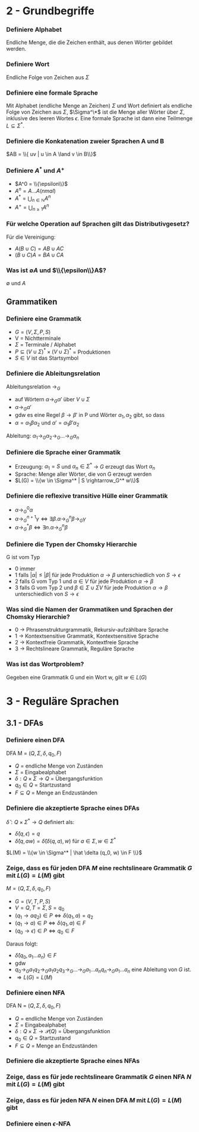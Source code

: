 # 2 - Grundbegriffe

### Definiere Alphabet
Endliche Menge, die die Zeichen enthält, aus denen Wörter gebildet werden.

### Definiere Wort
Endliche Folge von Zeichen aus $\Sigma$

### Definiere eine formale Sprache
Mit Alphabet (endliche Menge an Zeichen) $\Sigma$ und Wort definiert als endliche Folge von Zeichen aus $\Sigma$, $\Sigma^\*$ ist die Menge aller Wörter über $\Sigma$, inklusive des leeren Wortes $\epsilon$. Eine formale Sprache ist dann eine Teilmenge $L \subseteq \Sigma^*$.

### Definiere die Konkatenation zweier Sprachen A und B
$AB = \\{ uv | u \in A \land v \in B\\}$

### Definiere $A^*$ und $A^+$
- $A^0 = \\{\epsilon\\}$
- $A^n = A ... A (n mal)$
- $A^* = \bigcup_{n \in \mathbb{N}} A^n$
- $A^+ = \bigcup_{n \geq 1} A^n$

### Für welche Operation auf Sprachen gilt das Distributivgesetz?
Für die Vereinigung: 
- $A(B \cup C) = AB \cup AC$
- $(B \cup C)A = BA \cup CA$

### Was ist $\emptyset A$ und $\\{\epsilon\\}A$?
$\emptyset$ und $A$

## Grammatiken

### Definiere eine Grammatik 
- $G = (V, \Sigma, P, S)$
- V = Nichtterminale
- $\Sigma$ = Terminale / Alphabet
- $P \subseteq (V \cup \Sigma)^* \times (V \cup \Sigma)^*$ = Produktionen
- $S \in V$ ist das Startsymbol

### Definiere die Ableitungsrelation
Ableitungsrelation $\rightarrow_G$ 
- auf Wörtern $\alpha \rightarrow_G \alpha'$ über $V \cup \Sigma$
- $\alpha \rightarrow_G \alpha'$
- gdw es eine Regel $\beta \rightarrow \beta'$ in P und Wörter $\alpha_1, \alpha_2$ gibt, so dass
- $\alpha = \alpha_1 \beta \alpha_2$ und $\alpha' = \alpha_1 \beta' \alpha_2$

Ableitung: $\alpha_1 \rightarrow_G \alpha_2 \rightarrow_G ... \rightarrow_G \alpha_n$

### Definiere die Sprache einer Grammatik
- Erzeugung: $\alpha_1 = S$ und $\alpha_n \in \Sigma^*$ -> $G$ erzeugt das Wort $\alpha_n$
- Sprache: Menge aller Wörter, die von G erzeugt werden
- $L(G) = \\{w \in \Sigma^* | S \rightarrow_G^* w\\}$

### Definiere die reflexive transitive Hülle einer Grammatik
- $\alpha \rightarrow_G^0 \alpha$
- $\alpha \rightarrow_G^{n+1} \gamma \iff \exists \beta. \alpha \rightarrow_G^n \beta \rightarrow_G \gamma$
- $\alpha \rightarrow_G^* \beta \iff \exists n. \alpha \rightarrow_G^n \beta$

### Definiere die Typen der Chomsky Hierarchie
G ist vom Typ
- 0 immer
- 1 falls $|\alpha| \leq |\beta|$ für jede Produktion $\alpha \rightarrow \beta$ unterschiedlich von $S \rightarrow \epsilon$
- 2 falls G vom Typ 1 und $\alpha \in V$ für jede Produktion $\alpha \rightarrow \beta$
- 3 falls G vom Typ 2 und $\beta \in \Sigma \cup \Sigma V$ für jede Produktion $\alpha \rightarrow \beta$ unterschiedlich von $S \rightarrow \epsilon$

### Was sind die Namen der Grammatiken und Sprachen der Chomsky Hierarchie?
- 0 -> Phrasenstrukturgrammatik, Rekursiv-aufzählbare Sprache
- 1 -> Kontextsensitive Grammatik, Kontextsensitive Sprache
- 2 -> Kontextfreie Grammatik, Kontextfreie Sprache
- 3 -> Rechtslineare Grammatik, Reguläre Sprache

### Was ist das Wortproblem?
Gegeben eine Grammatik G und ein Wort w, gilt $w \in L(G)$

# 3 - Reguläre Sprachen

## 3.1 - DFAs

### Definiere einen DFA
DFA M = $(Q, \Sigma, \delta, q_0, F)$
- $Q$ = endliche Menge von Zuständen
- $\Sigma$ = Eingabealphabet
- $\delta : Q \times \Sigma \rightarrow Q$ = Übergangsfunktion
- $q_0 \in Q$ = Startzustand
- $F \subseteq Q$ = Menge an Endzuständen

### Definiere die akzeptierte Sprache eines DFAs
$\hat \delta : Q \times \Sigma^* \rightarrow Q$ definiert als:
- $\hat \delta (q, \epsilon) = q$
- $\hat \delta (q, aw) = \hat \delta(\delta(q, a), w)$ für $a \in \Sigma, w \in \Sigma^*$

$L(M) = \\{w \in \Sigma^* | \hat \delta (q_0, w) \in F \\}$

### Zeige, dass es für jeden DFA $M$ eine rechtslineare Grammatik $G$ mit $L(G) = L(M)$ gibt
$M = (Q, \Sigma, \delta, q_0, F)$
- $G = (V, T, P, S)$
- $V = Q, T = \Sigma, S = q_0$
- $(q_1 \rightarrow a q_2) \in P \iff \delta(q_1, a) = q_2$
- $(q_1 \rightarrow a) \in P \iff \delta(q_1, a) \in F$
- $(q_0 \rightarrow \epsilon) \in P \iff q_0 \in F$

Daraus folgt:
- $\hat{\delta}(q_0, a_1 ... a_n) \in F$  
- gdw  
- $q_0 \rightarrow_G a_1 q_2 \rightarrow_G a_1 a_2 q_3 \rightarrow_G ... \rightarrow_G a_1 ... a_n q_n \rightarrow_G a_1 ... a_n$ eine Ableitung von $G$ ist.
- $\Rightarrow L(G) = L(M)$

### Definiere einen NFA
DFA N = $(Q, \Sigma, \delta, q_0, F)$
- $Q$ = endliche Menge von Zuständen
- $\Sigma$ = Eingabealphabet
- $\delta : Q \times \Sigma \rightarrow \mathcal{P}(Q)$ = Übergangsfunktion
- $q_0 \in Q$ = Startzustand
- $F \subseteq Q$ = Menge an Endzuständen

### Definiere die akzeptierte Sprache eines NFAs

### Zeige, dass es für jede rechtslineare Grammatik $G$ einen NFA $N$ mit $L(G) = L(M)$ gibt

### Zeige, dass es für jeden NFA $N$ einen DFA $M$ mit $L(G) = L(M)$ gibt

### Definiere einen $\epsilon$-NFA












